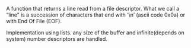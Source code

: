 A function that returns a line read from a file descriptor.
What we call a “line” is a succession of characters that end with ’\n’ (ascii code 0x0a) or with End Of File (EOF).

Implementation using lists. any size of the buffer and infinite(depends on system) number descriptors are handled.
